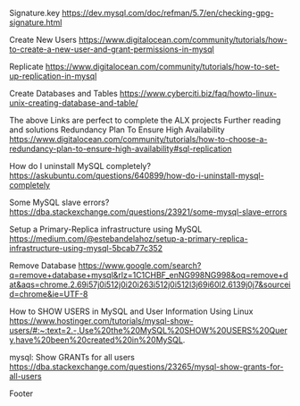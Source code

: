 Signature.key
https://dev.mysql.com/doc/refman/5.7/en/checking-gpg-signature.html

Create New Users
https://www.digitalocean.com/community/tutorials/how-to-create-a-new-user-and-grant-permissions-in-mysql

Replicate
https://www.digitalocean.com/community/tutorials/how-to-set-up-replication-in-mysql

Create Databases and Tables
https://www.cyberciti.biz/faq/howto-linux-unix-creating-database-and-table/

The above Links are perfect to complete the ALX projects
Further reading and solutions
Redundancy Plan To Ensure High Availability
https://www.digitalocean.com/community/tutorials/how-to-choose-a-redundancy-plan-to-ensure-high-availability#sql-replication

How do I uninstall MySQL completely?
https://askubuntu.com/questions/640899/how-do-i-uninstall-mysql-completely

Some MySQL slave errors?
https://dba.stackexchange.com/questions/23921/some-mysql-slave-errors

Setup a Primary-Replica infrastructure using MySQL
https://medium.com/@estebandelahoz/setup-a-primary-replica-infrastructure-using-mysql-5bcab77c352

Remove Database
https://www.google.com/search?q=remove+database+mysql&rlz=1C1CHBF_enNG998NG998&oq=remove+dat&aqs=chrome.2.69i57j0i512j0i20i263i512j0i512l3j69i60l2.6139j0j7&sourceid=chrome&ie=UTF-8

How to SHOW USERS in MySQL and User Information Using Linux
https://www.hostinger.com/tutorials/mysql-show-users/#:~:text=2.-,Use%20the%20MySQL%20SHOW%20USERS%20Query,have%20been%20created%20in%20MySQL.

mysql: Show GRANTs for all users
https://dba.stackexchange.com/questions/23265/mysql-show-grants-for-all-users

Footer
